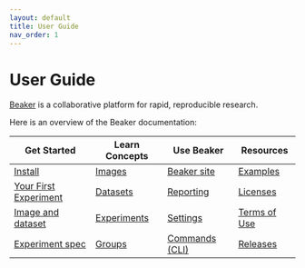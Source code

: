 ```yaml
---
layout: default
title: User Guide
nav_order: 1
---
```


# User Guide

[Beaker](https://beaker.org) is a collaborative platform for
rapid, reproducible research.

Here is an overview of the Beaker documentation:

| Get Started | Learn Concepts | Use Beaker | Resources |
| ----------- | -------------- | ---------- | --------- |
| [Install](/docs/start/install.md) | [Images](/docs/concept/images.md) | [Beaker site](/docs/howto/site.md) | [Examples](/docs/example.md) | 
| [Your First Experiment](/docs/start/experiment.md) | [Datasets](/docs/concept/datasets.md) | [Reporting](/docs/howto/reporting.md) | [Licenses](/docs/beaker.html) | 
| [Image and dataset](/docs/start/image.md) | [Experiments](/docs/concept/experiments.md) | [Settings](/docs/howto/setting.md) | [Terms of Use](https://beaker.org/tos) | 
| [Experiment spec](/docs/start/spec.md) | [Groups](/docs/concept/groups.md) | [Commands (CLI)](/docs/cli.md) | [Releases](https://github.com/allenai/beaker/releases) | 

